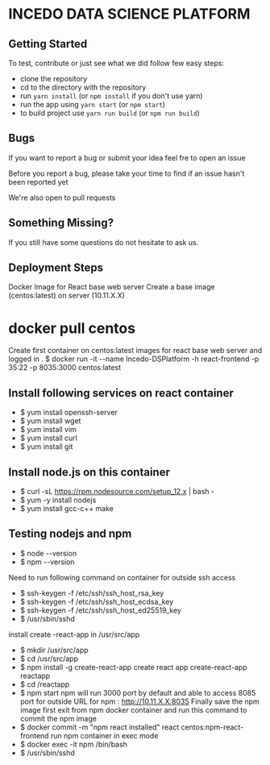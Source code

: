 # INCEDO DATA SCIENCE PLATFORM


## Getting Started
To test, contribute or just see what we did follow few easy steps:
- clone the repository
- cd to the directory with the repository
- run `yarn install` (or `npm install` if you don't use yarn)
- run the app using `yarn start` (or `npm start`)
- to build project use `yarn run build` (or `npm run build`)

## Bugs
If you want to report a bug or submit your idea feel fre to open an issue

Before you report a bug, please take your time to find if an issue hasn't been reported yet

We're also open to pull requests

## Something Missing?
If you still have some questions do not hesitate to ask us. 


## Deployment Steps
Docker Image for React base web server
Create a base image (centos:latest) on server (10.11.X.X)
# docker pull centos
Create first container on centos:latest images for react base web server and logged in .
$ docker run -it --name Incedo-DSPlatform -h react-frontend -p 35:22 -p 8035:3000 centos:latest

## Install following services on react container
- $ yum install openssh-server
- $ yum install wget
- $ yum install vim
- $ yum install curl
- $ yum install git

## Install node.js on this container
- $ curl -sL https://rpm.nodesource.com/setup_12.x | bash -
- $ yum -y install nodejs
- $ yum install gcc-c++ make

## Testing nodejs and npm
- $ node --version
- $ npm --version

Need to run following command on container for outside ssh access
- $ ssh-keygen -f /etc/ssh/ssh_host_rsa_key
- $ ssh-keygen -f /etc/ssh/ssh_host_ecdsa_key
- $ ssh-keygen -f /etc/ssh/ssh_host_ed25519_key
- $ /usr/sbin/sshd

install create -react-app in /usr/src/app
- $ mkdir /usr/src/app
- $ cd /usr/src/app
- $ npm install -g create-react-app
create react app 
create-react-app reactapp
- $ cd /reactapp
- $ npm start
npm will run 3000 port by default and able to access 8085 port for outside
URL for npm : http://10.11.X.X:8035
Finally save the npm image
first exit from npm docker container and run this command to commit the npm image 
- $ docker commit -m "npm react installed" react centos:npm-react-frontend
run npm container in exec mode
- $ docker exec -it npm /bin/bash 
- $ /usr/sbin/sshd
